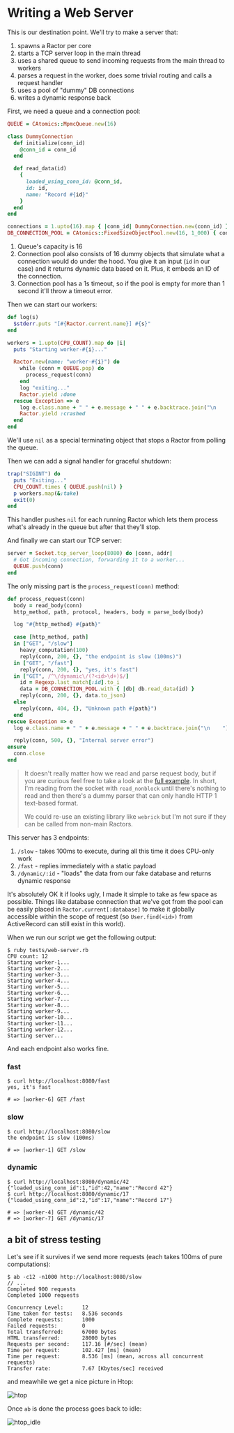 # Writing a Web Server

This is our destination point. We'll try to make a server that:

1. spawns a Ractor per core
2. starts a TCP server loop in the main thread
3. uses a shared queue to send incoming requests from the main thread to workers
4. parses a request in the worker, does some trivial routing and calls a request handler
5. uses a pool of "dummy" DB connections
6. writes a dynamic response back

First, we need a queue and a connection pool:

```ruby
QUEUE = CAtomics::MpmcQueue.new(16)

class DummyConnection
  def initialize(conn_id)
    @conn_id = conn_id
  end

  def read_data(id)
    {
      loaded_using_conn_id: @conn_id,
      id: id,
      name: "Record #{id}"
    }
  end
end

connections = 1.upto(16).map { |conn_id| DummyConnection.new(conn_id) }
DB_CONNECTION_POOL = CAtomics::FixedSizeObjectPool.new(16, 1_000) { connections.shift }
```

1. Queue's capacity is 16
2. Connection pool also consists of 16 dummy objects that simulate what a connection would do under the hood. You give it an input (`id` in our case) and it returns dynamic data based on it. Plus, it embeds an ID of the connection.
3. Connection pool has a 1s timeout, so if the pool is empty for more than 1 second it'll throw a timeout error.

Then we can start our workers:

```ruby
def log(s)
  $stderr.puts "[#{Ractor.current.name}] #{s}"
end

workers = 1.upto(CPU_COUNT).map do |i|
  puts "Starting worker-#{i}..."

  Ractor.new(name: "worker-#{i}") do
    while (conn = QUEUE.pop) do
      process_request(conn)
    end
    log "exiting..."
    Ractor.yield :done
  rescue Exception => e
    log e.class.name + " " + e.message + " " + e.backtrace.join("\n    ")
    Ractor.yield :crashed
  end
end
```

We'll use `nil` as a special terminating object that stops a Ractor from polling the queue.

Then we can add a signal handler for graceful shutdown:

```ruby
trap("SIGINT") do
  puts "Exiting..."
  CPU_COUNT.times { QUEUE.push(nil) }
  p workers.map(&:take)
  exit(0)
end
```

This handler pushes `nil` for each running Ractor which lets them process what's already in the queue but after that they'll stop.

And finally we can start our TCP server:

```ruby
server = Socket.tcp_server_loop(8080) do |conn, addr|
  # Got incoming connection, forwarding it to a worker...
  QUEUE.push(conn)
end
```

The only missing part is the `process_request(conn)` method:

```ruby
def process_request(conn)
  body = read_body(conn)
  http_method, path, protocol, headers, body = parse_body(body)

  log "#{http_method} #{path}"

  case [http_method, path]
  in ["GET", "/slow"]
    heavy_computation(100)
    reply(conn, 200, {}, "the endpoint is slow (100ms)")
  in ["GET", "/fast"]
    reply(conn, 200, {}, "yes, it's fast")
  in ["GET", /^\/dynamic\/(?<id>\d+)$/]
    id = Regexp.last_match[:id].to_i
    data = DB_CONNECTION_POOL.with { |db| db.read_data(id) }
    reply(conn, 200, {}, data.to_json)
  else
    reply(conn, 404, {}, "Unknown path #{path}")
  end
rescue Exception => e
  log e.class.name + " " + e.message + " " + e.backtrace.join("\n    ")

  reply(conn, 500, {}, "Internal server error")
ensure
  conn.close
end
```

> It doesn't really matter how we read and parse request body, but if you are curious feel free to take a look at the [full example](https://github.com/iliabylich/ractors-playground/blob/master/tests/web-server.rb#L30). In short, I'm reading from the socket with `read_nonblock` until there's nothing to read and then there's a dummy parser that can only handle HTTP 1 text-based format.
>
> We could re-use an existing library like `webrick` but I'm not sure if they can be called from non-main Ractors.

This server has 3 endpoints:

1. `/slow` - takes 100ms to execute, during all this time it does CPU-only work
2. `/fast` - replies immediately with a static payload
3. `/dynamic/:id` - "loads" the data from our fake database and returns dynamic response

It's absolutely OK it if looks ugly, I made it simple to take as few space as possible. Things like database connection that we've got from the pool can be easily placed in `Ractor.current[:database]` to make it globally accessible within the scope of request (so `User.find(<id>)` from ActiveRecord can still exist in this world).

When we run our script we get the following output:

```
$ ruby tests/web-server.rb
CPU count: 12
Starting worker-1...
Starting worker-2...
Starting worker-3...
Starting worker-4...
Starting worker-5...
Starting worker-6...
Starting worker-7...
Starting worker-8...
Starting worker-9...
Starting worker-10...
Starting worker-11...
Starting worker-12...
Starting server...
```

And each endpoint also works fine.

### fast

```
$ curl http://localhost:8080/fast
yes, it's fast

# => [worker-6] GET /fast
```

### slow

```
$ curl http://localhost:8080/slow
the endpoint is slow (100ms)

# => [worker-1] GET /slow
```

### dynamic

```
$ curl http://localhost:8080/dynamic/42
{"loaded_using_conn_id":1,"id":42,"name":"Record 42"}
$ curl http://localhost:8080/dynamic/17
{"loaded_using_conn_id":2,"id":17,"name":"Record 17"}

# => [worker-4] GET /dynamic/42
# => [worker-7] GET /dynamic/17
```

## a bit of stress testing

Let's see if it survives if we send more requests (each takes 100ms of pure computations):

```
$ ab -c12 -n1000 http://localhost:8080/slow
// ...
Completed 900 requests
Completed 1000 requests

Concurrency Level:      12
Time taken for tests:   8.536 seconds
Complete requests:      1000
Failed requests:        0
Total transferred:      67000 bytes
HTML transferred:       28000 bytes
Requests per second:    117.16 [#/sec] (mean)
Time per request:       102.427 [ms] (mean)
Time per request:       8.536 [ms] (mean, across all concurrent requests)
Transfer rate:          7.67 [Kbytes/sec] received
```

and meawhile we get a nice picture in Htop:

![htop](./htop.png)

Once `ab` is done the process goes back to idle:

![htop_idle](./htop_idle.png)
